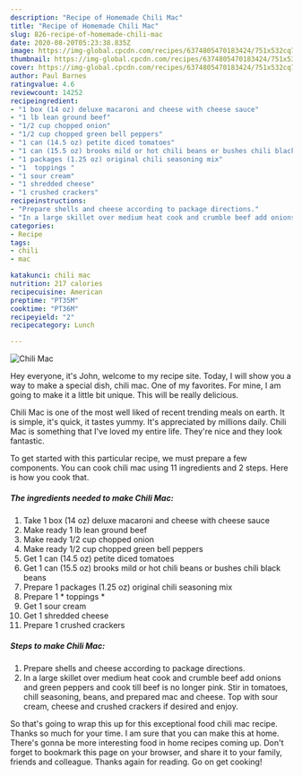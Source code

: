 ```yaml
---
description: "Recipe of Homemade Chili Mac"
title: "Recipe of Homemade Chili Mac"
slug: 826-recipe-of-homemade-chili-mac
date: 2020-08-20T05:23:38.835Z
image: https://img-global.cpcdn.com/recipes/6374805470183424/751x532cq70/chili-mac-recipe-main-photo.jpg
thumbnail: https://img-global.cpcdn.com/recipes/6374805470183424/751x532cq70/chili-mac-recipe-main-photo.jpg
cover: https://img-global.cpcdn.com/recipes/6374805470183424/751x532cq70/chili-mac-recipe-main-photo.jpg
author: Paul Barnes
ratingvalue: 4.6
reviewcount: 14252
recipeingredient:
- "1 box (14 oz) deluxe macaroni and cheese with cheese sauce"
- "1 lb lean ground beef"
- "1/2 cup chopped onion"
- "1/2 cup chopped green bell peppers"
- "1 can (14.5 oz) petite diced tomatoes"
- "1 can (15.5 oz) brooks mild or hot chili beans or bushes chili black beans"
- "1 packages (1.25 oz) original chili seasoning mix"
- "1  toppings "
- "1 sour cream"
- "1 shredded cheese"
- "1 crushed crackers"
recipeinstructions:
- "Prepare shells and cheese according to package directions."
- "In a large skillet over medium heat cook and crumble beef add onions and green peppers and cook till beef is no longer pink. Stir in tomatoes, chill seasoning, beans, and prepared mac and cheese. Top with sour cream, cheese and crushed crackers if desired and enjoy."
categories:
- Recipe
tags:
- chili
- mac

katakunci: chili mac 
nutrition: 217 calories
recipecuisine: American
preptime: "PT35M"
cooktime: "PT36M"
recipeyield: "2"
recipecategory: Lunch

---
```



![Chili Mac](https://img-global.cpcdn.com/recipes/6374805470183424/751x532cq70/chili-mac-recipe-main-photo.jpg)

Hey everyone, it's John, welcome to my recipe site. Today, I will show you a way to make a special dish, chili mac. One of my favorites. For mine, I am going to make it a little bit unique. This will be really delicious.



Chili Mac is one of the most well liked of recent trending meals on earth. It is simple, it's quick, it tastes yummy. It's appreciated by millions daily. Chili Mac is something that I've loved my entire life. They're nice and they look fantastic.


To get started with this particular recipe, we must prepare a few components. You can cook chili mac using 11 ingredients and 2 steps. Here is how you cook that.

<!--inarticleads1-->

##### The ingredients needed to make Chili Mac:

1. Take 1 box (14 oz) deluxe macaroni and cheese with cheese sauce
1. Make ready 1 lb lean ground beef
1. Make ready 1/2 cup chopped onion
1. Make ready 1/2 cup chopped green bell peppers
1. Get 1 can (14.5 oz) petite diced tomatoes
1. Get 1 can (15.5 oz) brooks mild or hot chili beans or bushes chili black beans
1. Prepare 1 packages (1.25 oz) original chili seasoning mix
1. Prepare 1 * toppings *
1. Get 1 sour cream
1. Get 1 shredded cheese
1. Prepare 1 crushed crackers




<!--inarticleads2-->

##### Steps to make Chili Mac:

1. Prepare shells and cheese according to package directions.
1. In a large skillet over medium heat cook and crumble beef add onions and green peppers and cook till beef is no longer pink. Stir in tomatoes, chill seasoning, beans, and prepared mac and cheese. Top with sour cream, cheese and crushed crackers if desired and enjoy.




So that's going to wrap this up for this exceptional food chili mac recipe. Thanks so much for your time. I am sure that you can make this at home. There's gonna be more interesting food in home recipes coming up. Don't forget to bookmark this page on your browser, and share it to your family, friends and colleague. Thanks again for reading. Go on get cooking!
